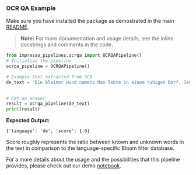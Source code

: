 ### OCR QA Example
Make sure you have installed the package as demostrated in the main [README](README.md). 

> **Note:** For more documentation and usage details, see the inline docstrings and comments in the code.

```python
from impresso_pipelines.ocrqa import OCRQAPipeline()
# Initialize the pipeline
ocrqa_pipeline = OCRQAPipeline()

# Example text extracted from OCR
de_text = "Ein kleiner Hund namens Max lebte in einem ruhigen Dorf. Jeden Tag rannte er durch die Straßen und spielte mit den Kindern. Eines Tages fand er einen geheimen Garten, den niemand kannte. Max entschied sich, den Garten zu erkunden und entdeckte viele schöne Blumen und Tiere. Von diesem Tag an besuchte er den Garten jeden Nachmittag."
     

# Get an answer
result = ocrqa_pipeline(de_text)
print(result)
```
**Expected Output:**
```
{'language': 'de', 'score': 1.0}
```
Score roughly represents the ratio between known and unknown words in the text in comparison to the language-specific Bloom filter database.

For a more details about the usage and the possibilities that this pipeline provides, please check out our demo [notebook](https://github.com/impresso/impresso-datalab-notebooks/blob/main/annotate/ocrqa_pipeline_demo.ipynb).